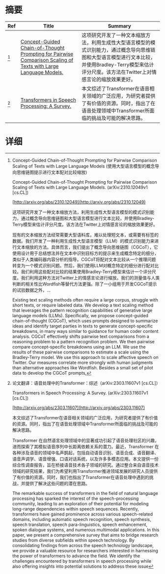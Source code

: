 # 摘要

| Ref | Title | Summary |
| --- | --- | --- |
| [^1] | [Concept-Guided Chain-of-Thought Prompting for Pairwise Comparison Scaling of Texts with Large Language Models.](http://arxiv.org/abs/2310.12049) | 这项研究开发了一种文本缩放方法，利用生成性大型语言模型的模式识别能力，通过概念导向思维链图和大型语言模型进行文本比较，并使用Bradley-Terry模型来估计评分尺度。该方法在Twitter上对情感言论的缩放效果更好。 |
| [^2] | [Transformers in Speech Processing: A Survey.](http://arxiv.org/abs/2303.11607) | 本文综述了Transformer在语音相关领域的广泛应用，为研究者提供了有价值的资源。同时，指出了在语音处理领域中Transformer所面临的挑战及可能的解决思路。 |

# 详细

[^1]: Concept-Guided Chain-of-Thought Prompting for Pairwise Comparison Scaling of Texts with Large Language Models (使用大型语言模型的概念导向思维链图提示进行文本配对比较缩放)

    Concept-Guided Chain-of-Thought Prompting for Pairwise Comparison Scaling of Texts with Large Language Models. (arXiv:2310.12049v1 [cs.CL])

    [http://arxiv.org/abs/2310.12049](http://arxiv.org/abs/2310.12049)

    这项研究开发了一种文本缩放方法，利用生成性大型语言模型的模式识别能力，通过概念导向思维链图和大型语言模型进行文本比较，并使用Bradley-Terry模型来估计评分尺度。该方法在Twitter上对情感言论的缩放效果更好。

    

    现有的文本缩放方法经常需要大型语料库，难以处理短文本，或需要有标签的数据。我们开发了一种利用生成性大型语言模型（LLM）的模式识别能力来进行文本缩放的方法。具体而言，我们提出了概念导向思维链图（CGCoT），它使用设计用于总结想法并在文本中识别目标方的提示来生成概念特定的细分，类似于人类编码器内容分析的指导。CGCoT将配对文本比较从一个推理问题转变为一个模式识别问题。然后，我们使用LLM对概念特定的细分进行配对比较。我们利用这些配对比较的结果使用Bradley-Terry模型来估计一个评分尺度。我们利用这种方法对Twitter上的情感言论进行缩放。我们的测量值与人类判断的相关性比Wordfish等替代方法更强。除了一小组用于开发CGCoT提示的试验数据之外，...

    Existing text scaling methods often require a large corpus, struggle with short texts, or require labeled data. We develop a text scaling method that leverages the pattern recognition capabilities of generative large language models (LLMs). Specifically, we propose concept-guided chain-of-thought (CGCoT), which uses prompts designed to summarize ideas and identify target parties in texts to generate concept-specific breakdowns, in many ways similar to guidance for human coder content analysis. CGCoT effectively shifts pairwise text comparisons from a reasoning problem to a pattern recognition problem. We then pairwise compare concept-specific breakdowns using an LLM. We use the results of these pairwise comparisons to estimate a scale using the Bradley-Terry model. We use this approach to scale affective speech on Twitter. Our measures correlate more strongly with human judgments than alternative approaches like Wordfish. Besides a small set of pilot data to develop the CGCoT prompts, 
    
[^2]: 论文翻译：语音处理中的Transformer：综述（arXiv:2303.11607v1 [cs.CL]）

    Transformers in Speech Processing: A Survey. (arXiv:2303.11607v1 [cs.CL])

    [http://arxiv.org/abs/2303.11607](http://arxiv.org/abs/2303.11607)

    本文综述了Transformer在语音相关领域的广泛应用，为研究者提供了有价值的资源。同时，指出了在语音处理领域中Transformer所面临的挑战及可能的解决思路。

    

    Transformer 在自然语言处理领域中的显著成功引起了语音处理社区的兴趣，进而探索了其模拟语音序列中长距离依赖关系的潜力。最近，Transformer 在各种涉及语音的领域中名声鹊起，包括自动语音识别、语音合成、语音翻译、语音声调学、语音增强、口语对话系统，以及许多多模态应用。本文提供一份综合性调查报告，旨在桥接语音技术各子领域的研究。通过整合来自语音技术领域的研究结果，我们为希望利用Transformer推进领域发展的研究人员提供了有价值的资源。同时，我们也指出了Transformer在语音处理中遇到的挑战，并提供了解决这些问题的潜在思路。

    The remarkable success of transformers in the field of natural language processing has sparked the interest of the speech-processing community, leading to an exploration of their potential for modeling long-range dependencies within speech sequences. Recently, transformers have gained prominence across various speech-related domains, including automatic speech recognition, speech synthesis, speech translation, speech para-linguistics, speech enhancement, spoken dialogue systems, and numerous multimodal applications. In this paper, we present a comprehensive survey that aims to bridge research studies from diverse subfields within speech technology. By consolidating findings from across the speech technology landscape, we provide a valuable resource for researchers interested in harnessing the power of transformers to advance the field. We identify the challenges encountered by transformers in speech processing while also offering insights into potential solutions to address these issue
    

